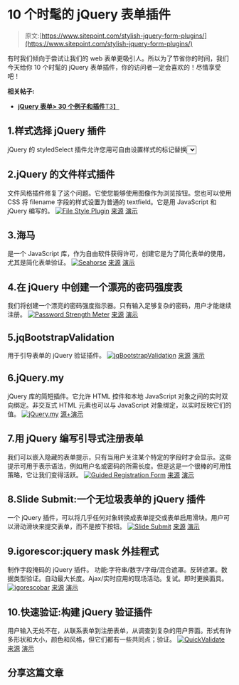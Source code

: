 # 10 个时髦的 jQuery 表单插件

> 原文:[https://www.sitepoint.com/stylish-jquery-form-plugins/](https://www.sitepoint.com/stylish-jquery-form-plugins/)

有时我们倾向于尝试让我们的 web 表单更吸引人。所以为了节省你的时间，我们今天给你 10 个时髦的 jQuery 表单插件，你的访问者一定会喜欢的！尽情享受吧！

**相关帖子:**

*   [**jQuery 表单> 30 个例子和插件**T3】](http://www.jquery4u.com/forms/30-jquery-forms/)

## 1.样式选择 jQuery 插件

jQuery 的 styledSelect 插件允许您用可自由设置样式的标记替换<select>表单元素。原始的 select 元素保留在页面中，所以表单不会改变，没有 Javascript 的用户只需返回到原始的表单元素。SourceDemo</select>

## 2.jQuery 的文件样式插件

文件风格插件修复了这个问题。它使您能够使用图像作为浏览按钮。您也可以使用 CSS 将 filename 字段的样式设置为普通的 textfield。它是用 JavaScript 和 jQuery 编写的。
[![File Style Plugin](../Images/9fc2f9714dcd67605967c9093700dc92.png)](http://www.appelsiini.net/projects/filestyle) 
[来源](http://www.appelsiini.net/projects/filestyle) [演示](http://www.appelsiini.net/projects/filestyle/demo.html)

## 3.海马

是一个 JavaScript 库，作为自由软件获得许可，创建它是为了简化表单的使用，尤其是简化表单验证。
[![Seahorse](../Images/c487899c45823a0dc9a8235f79bb70c0.png)](http://seahorsejs.sourceforge.net/index.php) 
[来源](http://seahorsejs.sourceforge.net/index.php) [演示](http://seahorsejs.sourceforge.net/tutorial.php?cap=4)

## 4.在 jQuery 中创建一个漂亮的密码强度表

我们将创建一个漂亮的密码强度指示器。只有输入足够复杂的密码，用户才能继续注册。
[![Password Strength Meter](../Images/f7b4417dc6a3e09455bbdea4c948f4b7.png)](http://tutorialzine.com/2012/06/beautiful-password-strength-indicator/) 
[来源](http://tutorialzine.com/2012/06/beautiful-password-strength-indicator/) [演示](http://demo.tutorialzine.com/2012/06/beautiful-password-strength-indicator/)

## 5.jqBootstrapValidation

用于引导表单的 jQuery 验证插件。
[![jqBootstrapValidation](../Images/0690afcc0894993cf617e19cd713be50.png)](https://github.com/ReactiveRaven/jqBootstrapValidation) 
[来源](https://github.com/ReactiveRaven/jqBootstrapValidation) [演示](http://reactiveraven.github.com/jqBootstrapValidation/)

## 6.jQuery.my

jQuery 库的简短插件。它允许 HTML 控件和本地 JavaScript 对象之间的实时双向绑定。非交互式 HTML 元素也可以与 JavaScript 对象绑定，以实时反映它们的值。
[![jQuery.my](../Images/c4de2fa3012d353499901a931ee25816.png)](http://jquerymy.com/) 
[源+演示](http://jquerymy.com/)

## 7.用 jQuery 编写引导式注册表单

我们可以嵌入隐藏的表单提示，只有当用户关注某个特定的字段时才会显示。这些提示可用于表示语法，例如用户名或密码的所需长度。但是这是一个很棒的可用性策略，它让我们变得活跃。
[![Guided Registration Form](../Images/74e1afe35c20351c79ddd05628285e11.png)](http://vandelaydesign.com/blog/web-development/guided-registration-form/) 
[来源](http://vandelaydesign.com/blog/web-development/guided-registration-form/) [演示](http://vandelaydesign.com/demos/registration-form/index.html)

## 8.Slide Submit:一个无垃圾表单的 jQuery 插件

一个 jQuery 插件，可以将几乎任何对象转换成表单提交或表单启用滑块。用户可以滑动滑块来提交表单，而不是按下按钮。
[![Slide Submit](../Images/47184025d53ea30be8f6e0a624d84c8c.png)](http://jasonlau.biz/home/jquery/slide-submit-a-jquery-plugin-for-spam-less-forms) 
[来源](http://jasonlau.biz/home/jquery/slide-submit-a-jquery-plugin-for-spam-less-forms) [演示](http://jasonlau.biz/public/examples/slide-submit/)

## 9.igorescor:jquery mask 外挂程式

制作字段掩码的 jQuery 插件。
功能:字符串/数字/字母/混合遮罩。反转遮罩。数据类型验证。自动最大长度。Ajax/实时应用的现场活动。复试。即时更换面具。
[![igorescobar](../Images/aa0f37a3aaa84070afa279a7ae8cffcd.png)](https://github.com/igorescobar/jQuery-Mask-Plugin) 
[来源](https://github.com/igorescobar/jQuery-Mask-Plugin) [演示](http://igorescobar.github.com/jQuery-Mask-Plugin/)

## 10.快速验证:构建 jQuery 验证插件

用户输入无处不在，从联系表单到注册表单，从调查到复杂的用户界面。形式有许多形状和大小，颜色和风格，但它们都有一些共同点；验证。
[![QuickValidate](../Images/bd19a82a4334ed9d5519be5ff877aa73.png)](http://www.onextrapixel.com/2012/05/09/quickvalidate-building-a-jquery-validation-plugin/) 
[来源](http://www.onextrapixel.com/2012/05/09/quickvalidate-building-a-jquery-validation-plugin/) [演示](http://www.onextrapixel.com/examples/jq-quickvalidate/)

## 分享这篇文章